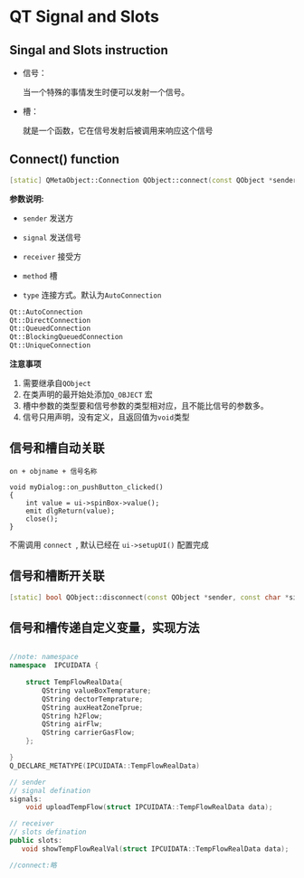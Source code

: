# QT Signal and Slots 


## Singal and Slots instruction 

- 信号：

    当一个特殊的事情发生时便可以发射一个信号。 
- 槽：

    就是一个函数，它在信号发射后被调用来响应这个信号 


## Connect() function 
```c++
[static] QMetaObject::Connection QObject::connect(const QObject *sender, const char *signal, const QObject *receiver, const char *method, Qt::ConnectionType type = Qt::AutoConnection)
```

**参数说明:** 

- `sender` 
    发送方 
- `signal`
    发送信号
- `receiver`
    接受方
- `method`
    槽

- `type` 
    连接方式。默认为`AutoConnection`


```c++
Qt::AutoConnection
Qt::DirectConnection
Qt::QueuedConnection
Qt::BlockingQueuedConnection
Qt::UniqueConnection
```


**注意事项** 

1. 需要继承自`QObject`
2. 在类声明的最开始处添加`Q_OBJECT` 宏 
3. 槽中参数的类型要和信号参数的类型相对应，且不能比信号的参数多。 
4. 信号只用声明，没有定义，且返回值为`void`类型

## 信号和槽自动关联 

`on + objname + 信号名称`

```
void myDialog::on_pushButton_clicked()
{
    int value = ui->spinBox->value();
    emit dlgReturn(value);
    close();
}
``` 
不需调用 `connect `, 默认已经在 `ui->setupUI()` 配置完成 

## 信号和槽断开关联 
```c++
[static] bool QObject::disconnect(const QObject *sender, const char *signal, const QObject *receiver, const char *method)
```


## 信号和槽传递自定义变量，实现方法 

```c++

//note: namespace 
namespace  IPCUIDATA {
   
    struct TempFlowRealData{
        QString valueBoxTemprature;
        QString dectorTemprature;
        QString auxHeatZoneTprue;
        QString h2Flow;
        QString airFlw;
        QString carrierGasFlow;
    };

}
Q_DECLARE_METATYPE(IPCUIDATA::TempFlowRealData)

// sender 
// signal defination  
signals:
    void uploadTempFlow(struct IPCUIDATA::TempFlowRealData data);

// receiver 
// slots defination 
public slots:
   void showTempFlowRealVal(struct IPCUIDATA::TempFlowRealData data);

//connect:略 


```